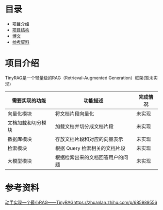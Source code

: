 # 目录

- [项目介绍](#项目介绍)
- [项目结构](#项目结构)
- [博文](#博文)
- [参考资料](#参考资料)

# 项目介绍

TinyRAG是一个轻量级的RAG（Retrieval-Augmented Generation）框架(暂未实现)

| 需要实现的功能   | 功能描述               | 完成情况 |
|-----------|--------------------|------|
| 向量化模块     | 将文档片段向量化           | 未实现  |
| 文档加载和切分模块 | 加载文档并切分成文档片段       | 未实现  |
| 数据库模块     | 存放文档片段和对应的向量表示     | 未实现  |
| 检索模块      | 根据 Query 检索相关的文档片段 | 未实现  |
| 大模型模块     | 根据检索出来的文档回答用户的问题   | 未实现  |

# 参考资料

[动手实现一个最小RAG——TinyRAGhttps://zhuanlan.zhihu.com/p/685989556](https://zhuanlan.zhihu.com/p/685989556)


